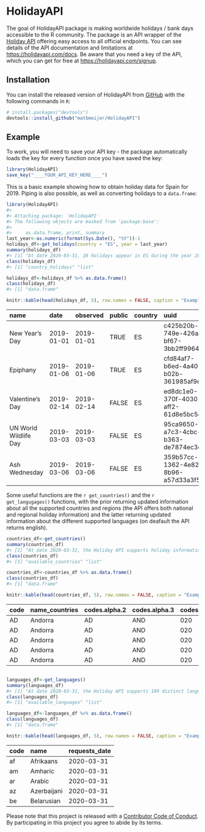 
<!-- README.md is generated from README.Rmd. Please edit that file -->

# HolidayAPI

<!-- badges: start -->

<!-- badges: end -->

The goal of HolidayAPI package is making worldwide holidays / bank days
accessible to the R community. The package is an API wrapper of the
[Holiday API](https://holidayapi.com/) offering easy access to all
official endpoints. You can see details of the API documentation and
limitations at <https://holidayapi.com/docs>. Be aware that you need a
key of the API, which you can get for free at
<https://holidayapi.com/signup>.

## Installation

You can install the released version of HolidayAPI from
[GitHub](https://github.com/) with the following commands in `R`:

``` r
# install.packages("devtools")
devtools::install_github("matbmeijer/HolidayAPI")
```

## Example

To work, you will need to save your API key - the package automatically
loads the key for every function once you have saved the key:

``` r
library(HolidayAPI)
save_key("____YOUR_API_KEY_HERE____")
```

This is a basic example showing how to obtain holiday data for Spain for
2019. Piping is also possible, as well as converting holidays to a
`data.frame`:

``` r
library(HolidayAPI)
#> 
#> Attaching package: 'HolidayAPI'
#> The following objects are masked from 'package:base':
#> 
#>     as.data.frame, print, summary
last_year<-as.numeric(format(Sys.Date(), "%Y"))-1
holidays_df<-get_holidays(country = "ES", year = last_year)
summary(holidays_df)
#> [1] "At date 2020-03-31, 28 holidays appear in ES during the year 2019, from which 11 are public."
class(holidays_df)
#> [1] "country_holidays" "list"

holidays_df<-holidays_df %>% as.data.frame()
class(holidays_df)
#> [1] "data.frame"

knitr::kable(head(holidays_df, 5), row.names = FALSE, caption = "Example of spanish holidays", format = "markdown")
```

| name                  | date       | observed   | public | country | uuid                                 | weekday.date.name | weekday.date.numeric | weekday.observed.name | weekday.observed.numeric | requests\_date |
| :-------------------- | :--------- | :--------- | :----- | :------ | :----------------------------------- | :---------------- | :------------------- | :-------------------- | :----------------------- | :------------- |
| New Year’s Day        | 2019-01-01 | 2019-01-01 | TRUE   | ES      | c425b20b-749e-426a-bf67-3bb2ff996456 | Tuesday           | 2                    | Tuesday               | 2                        | 2020-03-31     |
| Epiphany              | 2019-01-06 | 2019-01-06 | TRUE   | ES      | cfd84af7-b6ed-4a40-b02b-361985af9e3b | Sunday            | 7                    | Sunday                | 7                        | 2020-03-31     |
| Valentine’s Day       | 2019-02-14 | 2019-02-14 | FALSE  | ES      | ed8dc1e0-370f-4030-aff2-61d8e5bc5d8b | Thursday          | 4                    | Thursday              | 4                        | 2020-03-31     |
| UN World Wildlife Day | 2019-03-03 | 2019-03-03 | FALSE  | ES      | 95ca9650-a7c3-4cbc-b363-de7874ec3da5 | Sunday            | 7                    | Sunday                | 7                        | 2020-03-31     |
| Ash Wednesday         | 2019-03-06 | 2019-03-06 | FALSE  | ES      | 359b57cc-1362-4e82-8b96-a57d33a3f513 | Wednesday         | 3                    | Wednesday             | 3                        | 2020-03-31     |

Some useful functions are the `r get_countries()` and the `r
get_langugages()` functions, with the prior returning updated
information about all the supported countries and regions (the API
offers both national and regional holiday information) and the latter
returning updated information about the different supported languages
(on deafault the API returns english).

``` r
countries_df<-get_countries()
summary(countries_df)
#> [1] "At date 2020-03-31, the Holiday API supports holiday information for 249 countries and 3681 subdivisions."
class(countries_df)
#> [1] "available_countries" "list"

countries_df<-countries_df %>% as.data.frame()
class(countries_df)
#> [1] "data.frame"

knitr::kable(head(countries_df, 5), row.names = FALSE, caption = "Example of available countries & subdivisions", format = "markdown")
```

| code | name\_countries | codes.alpha.2 | codes.alpha.3 | codes.numeric | languages\_countries | flag                                         | code\_subdivisions | name\_subdivisions  | languages\_subdivisions | requests\_date |
| :--- | :-------------- | :------------ | :------------ | :------------ | :------------------- | :------------------------------------------- | :----------------- | :------------------ | :---------------------- | :------------- |
| AD   | Andorra         | AD            | AND           | 020           | ca                   | <https://www.countryflags.io/AD/flat/64.png> | AD-02              | Canillo             | ca                      | 2020-03-31     |
| AD   | Andorra         | AD            | AND           | 020           | ca                   | <https://www.countryflags.io/AD/flat/64.png> | AD-03              | Encamp              | ca                      | 2020-03-31     |
| AD   | Andorra         | AD            | AND           | 020           | ca                   | <https://www.countryflags.io/AD/flat/64.png> | AD-04              | La Massana          | ca                      | 2020-03-31     |
| AD   | Andorra         | AD            | AND           | 020           | ca                   | <https://www.countryflags.io/AD/flat/64.png> | AD-05              | Ordino              | ca                      | 2020-03-31     |
| AD   | Andorra         | AD            | AND           | 020           | ca                   | <https://www.countryflags.io/AD/flat/64.png> | AD-06              | Sant Julià de Lòria | ca                      | 2020-03-31     |

``` r

languages_df<-get_languages()
summary(languages_df)
#> [1] "At date 2020-03-31, the Holiday API supports 109 distinct language formats."
class(languages_df)
#> [1] "available_languages" "list"

languages_df<-languages_df %>% as.data.frame()
class(languages_df)
#> [1] "data.frame"

knitr::kable(head(languages_df, 5), row.names = FALSE, caption = "Example of available languages", format = "markdown")
```

| code | name        | requests\_date |
| :--- | :---------- | :------------- |
| af   | Afrikaans   | 2020-03-31     |
| am   | Amharic     | 2020-03-31     |
| ar   | Arabic      | 2020-03-31     |
| az   | Azerbaijani | 2020-03-31     |
| be   | Belarusian  | 2020-03-31     |

Please note that this project is released with a [Contributor Code of
Conduct](CODE_OF_CONDUCT.md). By participating in this project you agree
to abide by its terms.
